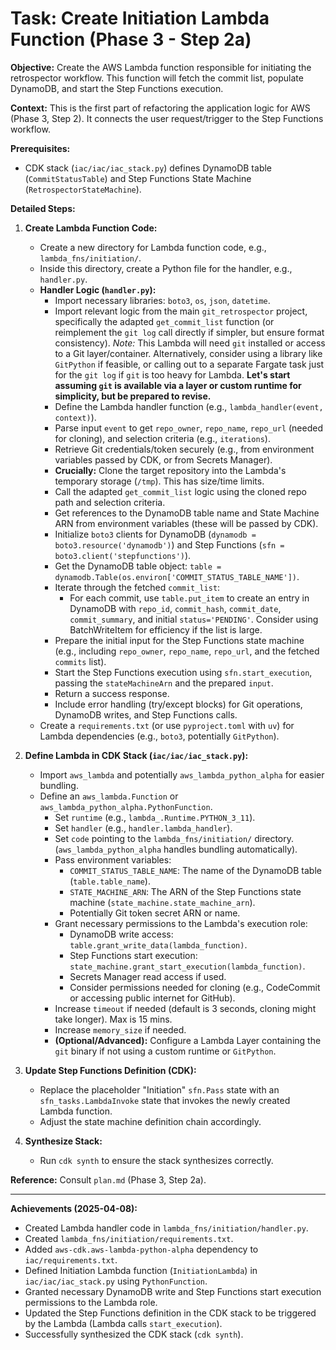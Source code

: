 # Task: Create Initiation Lambda Function (Phase 3 - Step 2a)

**Objective:** Create the AWS Lambda function responsible for initiating the retrospector workflow. This function will fetch the commit list, populate DynamoDB, and start the Step Functions execution.

**Context:** This is the first part of refactoring the application logic for AWS (Phase 3, Step 2). It connects the user request/trigger to the Step Functions workflow.

**Prerequisites:**
*   CDK stack (`iac/iac/iac_stack.py`) defines DynamoDB table (`CommitStatusTable`) and Step Functions State Machine (`RetrospectorStateMachine`).

**Detailed Steps:**

1.  **Create Lambda Function Code:**
    *   Create a new directory for Lambda function code, e.g., `lambda_fns/initiation/`.
    *   Inside this directory, create a Python file for the handler, e.g., `handler.py`.
    *   **Handler Logic (`handler.py`):**
        *   Import necessary libraries: `boto3`, `os`, `json`, `datetime`.
        *   Import relevant logic from the main `git_retrospector` project, specifically the adapted `get_commit_list` function (or reimplement the `git log` call directly if simpler, but ensure format consistency). *Note:* This Lambda will need `git` installed or access to a Git layer/container. Alternatively, consider using a library like `GitPython` if feasible, or calling out to a separate Fargate task just for the `git log` if `git` is too heavy for Lambda. **Let's start assuming `git` is available via a layer or custom runtime for simplicity, but be prepared to revise.**
        *   Define the Lambda handler function (e.g., `lambda_handler(event, context)`).
        *   Parse input `event` to get `repo_owner`, `repo_name`, `repo_url` (needed for cloning), and selection criteria (e.g., `iterations`).
        *   Retrieve Git credentials/token securely (e.g., from environment variables passed by CDK, or from Secrets Manager).
        *   **Crucially:** Clone the target repository into the Lambda's temporary storage (`/tmp`). This has size/time limits.
        *   Call the adapted `get_commit_list` logic using the cloned repo path and selection criteria.
        *   Get references to the DynamoDB table name and State Machine ARN from environment variables (these will be passed by CDK).
        *   Initialize `boto3` clients for DynamoDB (`dynamodb = boto3.resource('dynamodb')`) and Step Functions (`sfn = boto3.client('stepfunctions')`).
        *   Get the DynamoDB table object: `table = dynamodb.Table(os.environ['COMMIT_STATUS_TABLE_NAME'])`.
        *   Iterate through the fetched `commit_list`:
            *   For each commit, use `table.put_item` to create an entry in DynamoDB with `repo_id`, `commit_hash`, `commit_date`, `commit_summary`, and initial `status='PENDING'`. Consider using BatchWriteItem for efficiency if the list is large.
        *   Prepare the initial input for the Step Functions state machine (e.g., including `repo_owner`, `repo_name`, `repo_url`, and the fetched `commits` list).
        *   Start the Step Functions execution using `sfn.start_execution`, passing the `stateMachineArn` and the prepared `input`.
        *   Return a success response.
        *   Include error handling (try/except blocks) for Git operations, DynamoDB writes, and Step Functions calls.
    *   Create a `requirements.txt` (or use `pyproject.toml` with `uv`) for Lambda dependencies (e.g., `boto3`, potentially `GitPython`).

2.  **Define Lambda in CDK Stack (`iac/iac/iac_stack.py`):**
    *   Import `aws_lambda` and potentially `aws_lambda_python_alpha` for easier bundling.
    *   Define an `aws_lambda.Function` or `aws_lambda_python_alpha.PythonFunction`.
        *   Set `runtime` (e.g., `lambda_.Runtime.PYTHON_3_11`).
        *   Set `handler` (e.g., `handler.lambda_handler`).
        *   Set `code` pointing to the `lambda_fns/initiation/` directory. (`aws_lambda_python_alpha` handles bundling automatically).
        *   Pass environment variables:
            *   `COMMIT_STATUS_TABLE_NAME`: The name of the DynamoDB table (`table.table_name`).
            *   `STATE_MACHINE_ARN`: The ARN of the Step Functions state machine (`state_machine.state_machine_arn`).
            *   Potentially Git token secret ARN or name.
        *   Grant necessary permissions to the Lambda's execution role:
            *   DynamoDB write access: `table.grant_write_data(lambda_function)`.
            *   Step Functions start execution: `state_machine.grant_start_execution(lambda_function)`.
            *   Secrets Manager read access if used.
            *   Consider permissions needed for cloning (e.g., CodeCommit or accessing public internet for GitHub).
        *   Increase `timeout` if needed (default is 3 seconds, cloning might take longer). Max is 15 mins.
        *   Increase `memory_size` if needed.
        *   **(Optional/Advanced):** Configure a Lambda Layer containing the `git` binary if not using a custom runtime or `GitPython`.

3.  **Update Step Functions Definition (CDK):**
    *   Replace the placeholder "Initiation" `sfn.Pass` state with an `sfn_tasks.LambdaInvoke` state that invokes the newly created Lambda function.
    *   Adjust the state machine definition chain accordingly.

4.  **Synthesize Stack:**
    *   Run `cdk synth` to ensure the stack synthesizes correctly.

**Reference:** Consult `plan.md` (Phase 3, Step 2a).

---
**Achievements (2025-04-08):**
*   Created Lambda handler code in `lambda_fns/initiation/handler.py`.
*   Created `lambda_fns/initiation/requirements.txt`.
*   Added `aws-cdk.aws-lambda-python-alpha` dependency to `iac/requirements.txt`.
*   Defined Initiation Lambda function (`InitiationLambda`) in `iac/iac/iac_stack.py` using `PythonFunction`.
*   Granted necessary DynamoDB write and Step Functions start execution permissions to the Lambda role.
*   Updated the Step Functions definition in the CDK stack to be triggered by the Lambda (Lambda calls `start_execution`).
*   Successfully synthesized the CDK stack (`cdk synth`).
